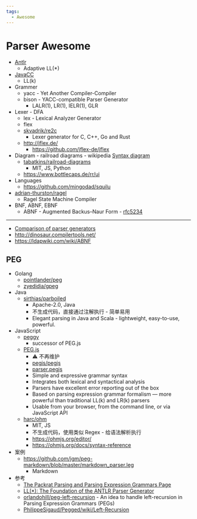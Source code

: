 ```yaml
---
tags:
  - Awesome
---
```


# Parser Awesome

- [Antlr](./antlr4.md)
  - Adaptive LL(*)
- [JavaCC](./javacc.md)
  - LL(k)
- Grammer
  - yacc - Yet Another Compiler-Compiler
  - bison - YACC-compatible Parser Generator
    - LALR(1), LR(1), IELR(1), GLR
- Lexer - DFA
  - lex - Lexical Analyzer Generator
  - flex
  - [skvadrik/re2c](https://github.com/skvadrik/re2c)
    - Lexer generator for C, C++, Go and Rust
  - http://jflex.de/
    - https://github.com/jflex-de/jflex
- Diagram - railroad diagrams - wikipedia [Syntax diagram](https://en.wikipedia.org/wiki/Syntax_diagram)
  - [tabatkins/railroad-diagrams](https://github.com/tabatkins/railroad-diagrams)
    - MIT, JS, Python
  - https://www.bottlecaps.de/rr/ui
- Languages
  - https://github.com/mingodad/squilu
- [adrian-thurston/ragel](https://github.com/adrian-thurston/ragel)
  - Ragel State Machine Compiler
- BNF, ABNF, EBNF
  - ABNF - Augmented Backus–Naur Form - [rfc5234](https://www.rfc-editor.org/rfc/rfc5234.html)

---

- [Comparison of parser generators](https://en.wikipedia.org/wiki/Comparison_of_parser_generators)
- http://dinosaur.compilertools.net/
- https://ldapwiki.com/wiki/ABNF

## PEG

- Golang
  - [pointlander/peg](https://github.com/pointlander/peg)
  - [zyedidia/gpeg](https://github.com/zyedidia/gpeg)
- Java
  - [sirthias/parboiled](https://github.com/sirthias/parboiled)
    - Apache-2.0, Java
    - 不生成代码，直接通过注解执行 - 简单易用
    - Elegant parsing in Java and Scala - lightweight, easy-to-use, powerful.
- JavaScript
  - [peggy](./peggy.md)
    - successor of PEG.js
  - [PEG.js](./pegjs.md)
    - ⚠️ 不再维护
    - [pegjs/pegjs](https://github.com/pegjs/pegjs)
    - [parser.pegjs](https://github.com/pegjs/pegjs/blob/master/src/parser.pegjs)
    - Simple and expressive grammar syntax
    - Integrates both lexical and syntactical analysis
    - Parsers have excellent error reporting out of the box
    - Based on parsing expression grammar formalism — more powerful than traditional LL(k) and LR(k) parsers
    - Usable from your browser, from the command line, or via JavaScript API
  - [harc/ohm](./ohmjs.md)
    - MIT, JS
    - 不生成代码，使用类似 Regex - 给语法解析执行
    - https://ohmjs.org/editor/
    - https://ohmjs.org/docs/syntax-reference
- 案例
  - https://github.com/jgm/peg-markdown/blob/master/markdown_parser.leg
    - Markdown
- 参考
  - [The Packrat Parsing and Parsing Expression Grammars Page](http://bford.info/packrat/)
  - [LL(\*): The Foundation of the ANTLR Parser Generator](http://www.antlr.org/papers/LL-star-PLDI11.pdf)
  - [orlandohill/peg-left-recursion](https://github.com/orlandohill/peg-left-recursion) - An idea to handle left-recursion in Parsing Expression Grammars (PEGs)
  - [PhilippeSigaud/Pegged/wiki/Left-Recursion](https://github.com/PhilippeSigaud/Pegged/wiki/Left-Recursion)
